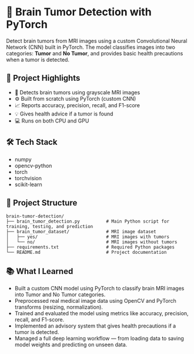 # 🧠 Brain Tumor Detection with PyTorch

Detect brain tumors from MRI images using a custom Convolutional Neural Network (CNN) built in PyTorch. The model classifies images into two categories: **Tumor** and **No Tumor**, and provides basic health precautions when a tumor is detected.

## 📌 Project Highlights

- 🧠 Detects brain tumors using grayscale MRI images
- ⚙️ Built from scratch using PyTorch (custom CNN)
- 📈 Reports accuracy, precision, recall, and F1-score
- 💡 Gives health advice if a tumor is found
- 💻 Runs on both CPU and GPU

## 🛠️ Tech Stack

- numpy
- opencv-python
- torch
- torchvision
- scikit-learn

## 📁 Project Structure

```
brain-tumor-detection/
├── brain_tumor_detection.py          # Main Python script for training, testing, and prediction
├── brain_tumor_dataset/              # MRI image dataset
│   ├── yes/                          # MRI images with tumors
│   └── no/                           # MRI images without tumors
├── requirements.txt                  # Required Python packages
└── README.md                         # Project documentation
```


## 📚 What I Learned

- Built a custom CNN model using PyTorch to classify brain MRI images into Tumor and No Tumor categories.
- Preprocessed real medical image data using OpenCV and PyTorch transforms (resizing, normalization).
- Trained and evaluated the model using metrics like accuracy, precision, recall, and F1-score.
- Implemented an advisory system that gives health precautions if a tumor is detected.
- Managed a full deep learning workflow — from loading data to saving model weights and predicting on unseen data.

  
